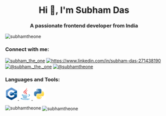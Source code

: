 <h1 align="center">Hi 👋, I'm Subham Das</h1>
<h3 align="center">A passionate frontend developer from India</h3>

<p align="left"> <img src="https://komarev.com/ghpvc/?username=subhamtheone&label=Profile%20views&color=0e75b6&style=flat" alt="subhamtheone" /> </p>

<h3 align="left">Connect with me:</h3>
<p align="left">
<a href="https://twitter.com/subham_the_one" target="blank"><img align="center" src="https://cdn.jsdelivr.net/npm/simple-icons@3.0.1/icons/twitter.svg" alt="subham_the_one" height="30" width="40" /></a>
<a href="https://linkedin.com/in/https://www.linkedin.com/in/subham-das-271438190" target="blank"><img align="center" src="https://cdn.jsdelivr.net/npm/simple-icons@3.0.1/icons/linkedin.svg" alt="https://www.linkedin.com/in/subham-das-271438190" height="30" width="40" /></a>
<a href="https://instagram.com/@subham._the._one" target="blank"><img align="center" src="https://cdn.jsdelivr.net/npm/simple-icons@3.0.1/icons/instagram.svg" alt="@subham._the._one" height="30" width="40" /></a>
<a href="https://www.hackerrank.com/@subhamtheone" target="blank"><img align="center" src="https://cdn.jsdelivr.net/npm/simple-icons@3.0.1/icons/hackerrank.svg" alt="@subhamtheone" height="30" width="40" /></a>
</p>

<h3 align="left">Languages and Tools:</h3>
<p align="left"> <a href="https://www.w3schools.com/cpp/" target="_blank"> <img src="https://raw.githubusercontent.com/devicons/devicon/master/icons/cplusplus/cplusplus-original.svg" alt="cplusplus" width="40" height="40"/> </a> <a href="https://www.java.com" target="_blank"> <img src="https://raw.githubusercontent.com/devicons/devicon/master/icons/java/java-original.svg" alt="java" width="40" height="40"/> </a> <a href="https://www.python.org" target="_blank"> <img src="https://raw.githubusercontent.com/devicons/devicon/master/icons/python/python-original.svg" alt="python" width="40" height="40"/> </a> </p>

<p><img align="left" src="https://github-readme-stats.vercel.app/api/top-langs?username=subhamtheone&show_icons=true&locale=en&layout=compact" alt="subhamtheone" /></p>

<p>&nbsp;<img align="center" src="https://github-readme-stats.vercel.app/api?username=subhamtheone&show_icons=true&locale=en" alt="subhamtheone" /></p>

